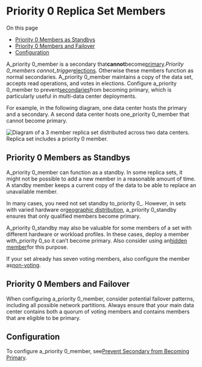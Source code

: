 # Priority 0 Replica Set Members

On this page

* [Priority 0 Members as Standbys](https://docs.mongodb.com/manual/core/replica-set-priority-0-member/#priority-0-members-as-standbys)
* [Priority 0 Members and Failover](https://docs.mongodb.com/manual/core/replica-set-priority-0-member/#priority-0-members-and-failover)
* [Configuration](https://docs.mongodb.com/manual/core/replica-set-priority-0-member/#configuration)

A_priority 0_member is a secondary that**cannot**become[primary](https://docs.mongodb.com/manual/reference/glossary/#term-primary)._Priority 0_members cannot_trigger_[elections](https://docs.mongodb.com/manual/reference/glossary/#term-election). Otherwise these members function as normal secondaries. A_priority 0_member maintains a copy of the data set, accepts read operations, and votes in elections. Configure a_priority 0_member to prevent[secondaries](https://docs.mongodb.com/manual/reference/glossary/#term-secondary)from becoming primary, which is particularly useful in multi-data center deployments.

For example, in the following diagram, one data center hosts the primary and a secondary. A second data center hosts one_priority 0_member that cannot become primary.

![](https://docs.mongodb.com/manual/_images/replica-set-three-members-geographically-distributed.bakedsvg.svg "Diagram of a 3 member replica set distributed across two data centers. Replica set includes a priority 0 member.")

## Priority 0 Members as Standbys

A_priority 0_member can function as a standby. In some replica sets, it might not be possible to add a new member in a reasonable amount of time. A standby member keeps a current copy of the data to be able to replace an unavailable member.

In many cases, you need not set standby to_priority 0_. However, in sets with varied hardware or[geographic distribution](https://docs.mongodb.com/manual/core/replica-set-architecture-geographically-distributed/#replica-set-geographical-distribution), a_priority 0_standby ensures that only qualified members become primary.

A_priority 0_standby may also be valuable for some members of a set with different hardware or workload profiles. In these cases, deploy a member with_priority 0_so it can’t become primary. Also consider using an[hidden member](https://docs.mongodb.com/manual/core/replica-set-hidden-member/#replica-set-hidden-members)for this purpose.

If your set already has seven voting members, also configure the member as[non-voting](https://docs.mongodb.com/manual/core/replica-set-elections/#replica-set-non-voting-members).

## Priority 0 Members and Failover

When configuring a_priority 0_member, consider potential failover patterns, including all possible network partitions. Always ensure that your main data center contains both a quorum of voting members and contains members that are eligible to be primary.

## Configuration

To configure a_priority 0_member, see[Prevent Secondary from Becoming Primary](https://docs.mongodb.com/manual/tutorial/configure-secondary-only-replica-set-member/).

